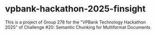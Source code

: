 # vpbank-hackathon-2025-finsight
This is a project of Group 278 for the "VPBank Technology Hackathon 2025" of Challenge #20: Semantic Chunking for Multiformat Documents
